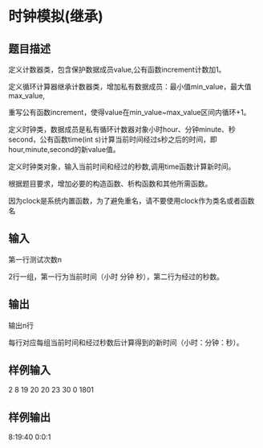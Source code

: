  # 时钟模拟(继承) ## 题目描述 定义计数器类，包含保护数据成员value,公有函数increment计数加1。 定义循环计算器继承计数器类，增加私有数据成员：最小值min_value，最大值max_value, 重写公有函数increment，使得value在min_value~max_value区间内循环+1。 定义时钟类，数据成员是私有循环计数器对象小时hour、分钟minute、秒second，公有函数time(int s)计算当前时间经过s秒之后的时间，即hour,minute,second的新value值。 定义时钟类对象，输入当前时间和经过的秒数,调用time函数计算新时间。 根据题目要求，增加必要的构造函数、析构函数和其他所需函数。 因为clock是系统内置函数，为了避免重名，请不要使用clock作为类名或者函数名 ## 输入 第一行测试次数n 2行一组，第一行为当前时间（小时 分钟 秒），第二行为经过的秒数。 ## 输出 输出n行 每行对应每组当前时间和经过秒数后计算得到的新时间（小时：分钟：秒）。 ## 样例输入 2 8 19 20 20 23 30 0 1801 ## 样例输出 8:19:40 0:0:1 